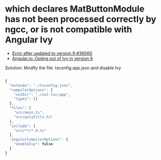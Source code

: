 # which declares MatButtonModule has not been processed correctly by ngcc, or is not compatible with Angular Ivy

- [Error after updated to version 9 #36060](https://github.com/angular/angular/issues/36060)
- [Angular.io: Opting out of Ivy in version 9](https://angular.io/guide/ivy)

Solution: Modify the file: tsconfig.app.json and disable Ivy

```js

{
  "extends": "./tsconfig.json",
  "compilerOptions": {
    "outDir": "./out-tsc/app",
    "types": []
  },
  "files": [
    "src/main.ts",
    "src/polyfills.ts"
  ],
  "include": [
    "src/**/*.d.ts"
  ],
  "angularCompilerOptions": {
    "enableIvy": false
  }
}

```


